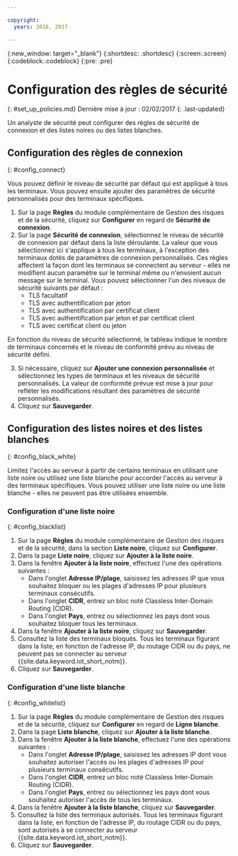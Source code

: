 ```yaml
---

copyright:
  years: 2016, 2017

---
```


{:new_window: target="\_blank"}
{:shortdesc: .shortdesc}
{:screen:.screen}
{:codeblock:.codeblock}
{:pre: .pre}

# Configuration des règles de sécurité
{: #set_up_policies.md}
Dernière mise à jour : 02/02/2017
{: .last-updated}

Un analyste de sécurité peut configurer des règles de sécurité de connexion et des listes noires ou des listes blanches.

## Configuration des règles de connexion
{: #config_connect}

Vous pouvez définir le niveau de sécurité par défaut qui est appliqué à tous les terminaux. Vous pouvez ensuite ajouter des paramètres de sécurité personnalisés pour des terminaux spécifiques.

1. Sur la page **Règles** du module complémentaire de Gestion des risques et de la sécurité, cliquez sur **Configurer** en regard de **Sécurité de connexion**.
2. Sur la page **Sécurité de connexion**, sélectionnez le niveau de sécurité de connexion par défaut dans la liste déroulante. La valeur que vous sélectionnez ici s'applique à tous les terminaux, à l'exception des terminaux dotés de paramètres de connexion personnalisés. Ces règles affectent la façon dont les terminaux se connectent au serveur - elles ne modifient aucun paramètre sur le terminal même ou n'envoient aucun message sur le terminal. Vous pouvez sélectionner l'un des niveaux de sécurité suivants par défaut :
    - TLS facultatif
    - TLS avec authentification par jeton
    - TLS avec authentification par certificat client
    - TLS avec authentification par jeton et par certificat client
    - TLS avec certificat client ou jeton

En fonction du niveau de sécurité sélectionné, le tableau indique le nombre de terminaux concernés et le niveau de conformité prévu au niveau de sécurité défini.

3. Si nécessaire, cliquez sur **Ajouter une connexion personnalisée** et sélectionnez les types de terminaux et les niveaux de sécurité personnalisés. La valeur de conformité prévue est mise à jour pour refléter les modifications résultant des paramètres de sécurité personnalisés.
4. Cliquez sur **Sauvegarder**.  

## Configuration des listes noires et des listes blanches
{: #config_black_white}

Limitez l'accès au serveur à partir de certains terminaux en utilisant une liste noire ou utilisez une liste blanche pour accorder l'accès au serveur à des terminaux spécifiques. Vous pouvez utiliser une liste noire ou une liste blanche - elles ne peuvent pas être utilisées ensemble.

### Configuration d'une liste noire
{: #config_blacklist}

1. Sur la page **Règles** du module complémentaire de Gestion des risques et de la sécurité, dans la section **Liste noire**, cliquez sur **Configurer**.
2. Dans la page **Liste noire**, cliquez sur **Ajouter à la liste noire**.
3. Dans la fenêtre **Ajouter à la liste noire**, effectuez l'une des opérations suivantes :
    - Dans l'onglet **Adresse IP/plage**, saisissez les adresses IP que vous souhaitez bloquer ou les plages d'adresses IP pour plusieurs terminaux consécutifs.
    - Dans l'onglet **CIDR**, entrez un bloc noté Classless Inter-Domain Routing (CIDR).
    - Dans l'onglet **Pays**, entrez ou sélectionnez les pays dont vous souhaitez bloquer tous les terminaux.
4. Dans la fenêtre **Ajouter à la liste noire**, cliquez sur **Sauvegarder**.
5. Consultez la liste des terminaux bloqués. Tous les terminaux figurant dans la liste, en fonction de l'adresse IP, du routage CIDR ou du pays, ne peuvent pas se connecter au serveur {{site.data.keyword.iot_short_notm}}. 
6. Cliquez sur **Sauvegarder**.

### Configuration d'une liste blanche
{: #config_whitelist}

1. Sur la page **Règles** du module complémentaire de Gestion des risques et de la sécurité, cliquez sur **Configurer** en regard de **Ligne blanche**.
2. Dans la page **Liste blanche**, cliquez sur **Ajouter à la liste blanche**.
3. Dans la fenêtre **Ajouter à la liste blanche**, effectuez l'une des opérations suivantes :
    - Dans l'onglet **Adresse IP/plage**, saisissez les adresses IP dont vous souhaitez autoriser l'accès ou les plages d'adresses IP pour plusieurs terminaux consécutifs.
    - Dans l'onglet **CIDR**, entrez un bloc noté Classless Inter-Domain Routing (CIDR).
    - Dans l'onglet **Pays**, entrez ou sélectionnez les pays dont vous souhaitez autoriser l'accès de tous les terminaux.
4. Dans la fenêtre **Ajouter à la liste blanche**, cliquez sur **Sauvegarder**.
5. Consultez la liste des terminaux autorisés. Tous les terminaux figurant dans la liste, en fonction de l'adresse IP, du routage CIDR ou du pays, sont autorisés à se connecter au serveur {{site.data.keyword.iot_short_notm}}.
6. Cliquez sur **Sauvegarder**.
